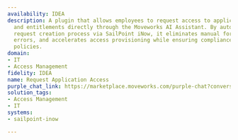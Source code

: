 ```yaml
---
availability: IDEA
description: A plugin that allows employees to request access to applications, roles,
  and entitlements directly through the Moveworks AI Assistant. By automating the
  request creation process via SailPoint iNow, it eliminates manual forms, reduces
  errors, and accelerates access provisioning while ensuring compliance with security
  policies.
domain:
- IT
- Access Management
fidelity: IDEA
name: Request Application Access
purple_chat_link: https://marketplace.moveworks.com/purple-chat?conversation=%7B%22messages%22%3A%5B%7B%22role%22%3A%22user%22%2C%22parts%22%3A%5B%7B%22richText%22%3A%22I+need+access+to+a+system%22%7D%5D%7D%2C%7B%22role%22%3A%22assistant%22%2C%22parts%22%3A%5B%7B%22richText%22%3A%22%3Cp+xmlns%3D%5C%22http%3A%2F%2Fwww.w3.org%2F1999%2Fxhtml%5C%22%3ECertainly%2C+I+can+help+with+that.+Which+system+do+you+need+access+to%2C+and+what+permissions+are+required%3F%3C%2Fp%3E%22%7D%5D%7D%2C%7B%22role%22%3A%22user%22%2C%22parts%22%3A%5B%7B%22richText%22%3A%22Salesforce%2C+Read-Only+access%22%7D%5D%7D%2C%7B%22role%22%3A%22assistant%22%2C%22parts%22%3A%5B%7B%22reasoningSteps%22%3A%5B%7B%22status%22%3A%22success%22%2C%22richText%22%3A%22Searching+%3Cb+xmlns%3D%5C%22http%3A%2F%2Fwww.w3.org%2F1999%2Fxhtml%5C%22%3ESailpoint+iNow%3C%2Fb%3E+for+Salesforce+systems...%22%7D%5D%7D%2C%7B%22richText%22%3A%22%3Cp+xmlns%3D%5C%22http%3A%2F%2Fwww.w3.org%2F1999%2Fxhtml%5C%22%3EI+found+a+few+Salesforce+systems.+Which+one+do+you+need+access+to%3F%3C%2Fp%3E%3Cul+xmlns%3D%5C%22http%3A%2F%2Fwww.w3.org%2F1999%2Fxhtml%5C%22%3E%3Cli%3E%3Cb%3ESalesforce+Production%3C%2Fb%3E%3C%2Fli%3E%3Cli%3E%3Cb%3ESalesforce+Production+-+EU%3C%2Fb%3E%3C%2Fli%3E%3Cli%3E%3Cb%3ESalesforce+Sandbox%3C%2Fb%3E%3C%2Fli%3E%3C%2Ful%3E%22%7D%2C%7B%22citations%22%3A%5B%7B%22connectorName%22%3A%22sailpoint-inow%22%2C%22citationTitle%22%3A%22Salesforce+Production%22%7D%2C%7B%22connectorName%22%3A%22sailpoint-inow%22%2C%22citationTitle%22%3A%22Salesforce+Production+-+EU%22%7D%2C%7B%22connectorName%22%3A%22sailpoint-inow%22%2C%22citationTitle%22%3A%22Salesforce+Sandbox%22%7D%5D%7D%5D%7D%2C%7B%22role%22%3A%22user%22%2C%22parts%22%3A%5B%7B%22richText%22%3A%22Salesforce+Prod%22%7D%5D%7D%2C%7B%22role%22%3A%22assistant%22%2C%22parts%22%3A%5B%7B%22richText%22%3A%22%3Cp+xmlns%3D%5C%22http%3A%2F%2Fwww.w3.org%2F1999%2Fxhtml%5C%22%3EOkay%2C+I+can+request+%3Cb%3ERead-Only+access%3C%2Fb%3E+for+%3Cb%3ESalesforce+Production%3C%2Fb%3E+on+your+behalf.%3C%2Fp%3E%3Cp+xmlns%3D%5C%22http%3A%2F%2Fwww.w3.org%2F1999%2Fxhtml%5C%22%3E%3Cb%3EDoes+this+look+correct%3F%3C%2Fb%3E%3C%2Fp%3E%22%7D%2C%7B%22buttons%22%3A%5B%7B%22buttonText%22%3A%22Submit%22%2C%22style%22%3A%22filled%22%7D%2C%7B%22buttonText%22%3A%22Cancel%22%2C%22style%22%3A%22outlined%22%7D%5D%7D%5D%7D%2C%7B%22role%22%3A%22user%22%2C%22parts%22%3A%5B%7B%22richText%22%3A%22Submit%22%7D%5D%7D%2C%7B%22role%22%3A%22assistant%22%2C%22parts%22%3A%5B%7B%22reasoningSteps%22%3A%5B%7B%22status%22%3A%22success%22%2C%22richText%22%3A%22Submitting+access+request+for+%3Cb+xmlns%3D%5C%22http%3A%2F%2Fwww.w3.org%2F1999%2Fxhtml%5C%22%3ESalesforce+Production%3C%2Fb%3E+with+%3Cb+xmlns%3D%5C%22http%3A%2F%2Fwww.w3.org%2F1999%2Fxhtml%5C%22%3ERead-Only%3C%2Fb%3E+permissions+in+%3Cb+xmlns%3D%5C%22http%3A%2F%2Fwww.w3.org%2F1999%2Fxhtml%5C%22%3ESailpoint+iNow%3C%2Fb%3E...%22%7D%5D%7D%2C%7B%22richText%22%3A%22%3Cp+xmlns%3D%5C%22http%3A%2F%2Fwww.w3.org%2F1999%2Fxhtml%5C%22%3EYour+request+for+Read-Only+access+to+Salesforce+Production+has+been+submitted.%3C%2Fp%3E%22%7D%5D%7D%5D%7D
solution_tags:
- Access Management
- IT
systems:
- sailpoint-inow

---
```


